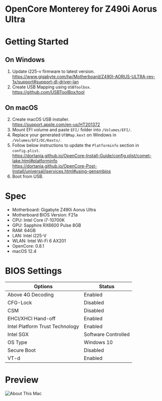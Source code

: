 # OpenCore Monterey for Z490i Aorus Ultra

# Getting Started
## On Windows
1. Update i225-v firmware to latest version.<br>
   https://www.gigabyte.com/tw/Motherboard/Z490I-AORUS-ULTRA-rev-1x/support#support-dl-driver-lan
2. Create USB Mapping using `USBToolbox`.<br>
   https://github.com/USBToolBox/tool
## On macOS
2. Create macOS USB installer.<br>
   https://support.apple.com/en-us/HT201372
3. Mount EFI volume and paste `EFI/` folder into `/Volumes/EFI/`.
4. Replace your generated `UTBMap.kext` on Windows in `/Volumes/EFI/OC/Kexts/`.
5. Follow below instructions to update the `Platforminfo` section in `config.plist`.<br>
   https://dortania.github.io/OpenCore-Install-Guide/config.plist/comet-lake.html#platforminfo<br>
   https://dortania.github.io/OpenCore-Post-Install/universal/iservices.html#using-gensmbios
6. Boot from USB.

# Spec
* Motherboard: Gigabyte Z490i Aorus Ultra
* Motherboard BIOS Version: F21a 
* CPU: Intel Core i7-10700K
* GPU: Sapphire RX6600 Pulse 8GB
* RAM: 64GB
* LAN: Intel i225-V
* WLAN: Intel Wi-Fi 6 AX201
* OpenCore: 0.8.1
* macOS 12.4

# BIOS Settings
| Options | Status |
| --- | --- |
| Above 4G Decoding | Enabled |
| CFG-Lock | Disabled |
| CSM | Disabled |
| EHCI/XHCI Hand-off | Enabled |
| Intel Platform Trust Technology | Enabled |
| Intel SGX | Software Controlled |
| OS Type | Windows 10 |
| Secure Boot | Disabled |
| VT-d | Enabled |

# Preview
![About This Mac](./preview.png)
